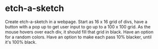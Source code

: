 # etch-a-sketch
Create etch-a-sketch in a webpage. Start as 16 x 16 grid of divs, have a 
button with a pop up to get user input to go up to a 100 x 100 grid. As
the mouse hovers over each div, it should fill that grid in black. Have
an option for a random colors. Have an option to make each pass 10%
blacker, until it's 100% black.